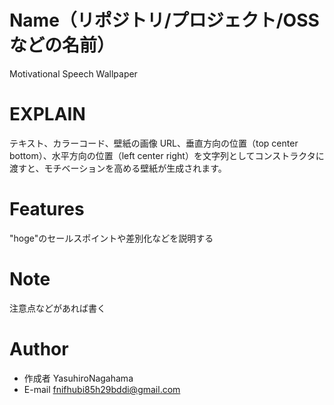 # Name（リポジトリ/プロジェクト/OSSなどの名前）

Motivational Speech Wallpaper

# EXPLAIN

テキスト、カラーコード、壁紙の画像 URL、垂直方向の位置（top center bottom）、水平方向の位置（left center right）を文字列としてコンストラクタに渡すと、モチベーションを高める壁紙が生成されます。

# Features

"hoge"のセールスポイントや差別化などを説明する

# Note

注意点などがあれば書く

# Author

* 作成者 YasuhiroNagahama
* E-mail fnifhubi85h29bddi@gmail.com
